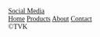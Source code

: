 <!DOCTYPE html>
<html lang="en">
<head>
    <meta charset="UTF-8">
    <meta name="viewport" content="width=device-width, initial-scale=1.0">
    <title>Document</title>
    <link rel="stylesheet" href="style.css">
    <style> 
    body, html{
        font-family: 'Times New Roman', Times, serif;
    } </style>
</head>
<body>
    <div class="social.media">
        <a href="#media">Social Media</a>
<div class =" nav.bar">
    <a href="#home"> Home</a>
    <a href="#products">Products</a>
    <a href="#about">About</a>
    <a href="#contact">Contact</a>
<div class="brand.name">
    <span> ©TVK </span>    
</body>
</html>
